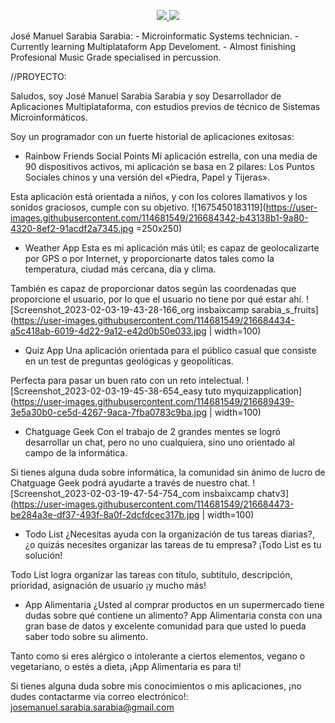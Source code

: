 <p align="center">
  <a href="https://skillicons.dev">
    <img src="https://skillicons.dev/icons?i=androidstudio,au,aws,cs,css,discord,docker,dotnet,eclipse,firebase,git,github,gradle,html,ai,instagram,java,js,laravel,linux,mysql,ps,php,postgres,postman,powershell,pr,stackoverflow,sketchup,vscode,wordpress" />
  </a>


<picture>
<source 
  srcset="https://github-readme-stats.vercel.app/api?username=Jose-Manuel-Sarabia-Sarabia&show_icons=true&theme=dark"
  media="(prefers-color-scheme: dark)"
/>
<source
  srcset="https://github-readme-stats.vercel.app/api?username=anuraghazra&show_icons=true"
  media="(prefers-color-scheme: light), (prefers-color-scheme: no-preference)"
/>
<img src="https://github-readme-stats.vercel.app/api?username=anuraghazra&show_icons=true" />
</picture>
</p>
José Manuel Sarabia Sarabia:
- Microinformatic Systems technician.
- Currently learning Multiplataform App Develoment.
- Almost finishing Profesional Music Grade specialised in percussion.

//PROYECTO:

Saludos, soy José Manuel Sarabia Sarabia y soy Desarrollador de Aplicaciones Multiplataforma, con estudios previos de técnico de Sistemas Microinformáticos.

Soy un programador con un fuerte historial de aplicaciones exitosas:

- Rainbow Friends Social Points
Mi aplicación estrella, con una media de 90 dispositivos activos, mi aplicación se basa en 2 pilares: Los Puntos Sociales chinos y una versión del «Piedra, Papel y Tijeras».

Esta aplicación está orientada a niños, y con los colores llamativos y los sonidos graciosos, cumple con su objetivo.
![1675450183119](https://user-images.githubusercontent.com/114681549/216684342-b43138b1-9a80-4320-8ef2-91acdf2a7345.jpg =250x250)

- Weather App
Esta es mi aplicación más útil; es capaz de geolocalizarte por GPS o por Internet, y proporcionarte datos tales como la temperatura, ciudad más cercana, dia y clima.

También es capaz de proporcionar datos según las coordenadas que proporcione el usuario, por lo que el usuario no tiene por qué estar ahí.
![Screenshot_2023-02-03-19-43-28-166_org insbaixcamp sarabia_s_fruits](https://user-images.githubusercontent.com/114681549/216684434-a5c418ab-6019-4d22-9a12-e42d0b50e033.jpg | width=100)

- Quiz App
Una aplicación orientada para el público casual que consiste en un test de preguntas geológicas y geopolíticas.

Perfecta para pasar un buen rato con un reto intelectual.
![Screenshot_2023-02-03-19-45-38-654_easy tuto myquizapplication](https://user-images.githubusercontent.com/114681549/216689439-3e5a30b0-ce5d-4267-9aca-7fba0783c9ba.jpg | width=100)


- Chatguage Geek
Con el trabajo de 2 grandes mentes se logró desarrollar un chat, pero no uno cualquiera, sino uno orientado al campo de la informática.

Si tienes alguna duda sobre informática, la comunidad sin ánimo de lucro de Chatguage Geek podrá ayudarte a través de nuestro chat.
![Screenshot_2023-02-03-19-47-54-754_com insbaixcamp chatv3](https://user-images.githubusercontent.com/114681549/216684473-be284a3e-df37-493f-8a0f-2dcfdcec317b.jpg | width=100)

- Todo List
¿Necesitas ayuda con la organización de tus tareas diarias?, ¿o quizás necesites organizar las tareas de tu empresa? ¡Todo List es tu solución!

Todo List logra organizar las tareas con título, subtítulo, descripción, prioridad, asignación de usuario ¡y mucho más!

- App Alimentaria
¿Usted al comprar productos en un supermercado tiene dudas sobre qué contiene un alimento? App Alimentaria consta con una gran base de datos y excelente comunidad para que usted lo pueda saber todo sobre su alimento.

Tanto como si eres alérgico o intolerante a ciertos elementos, vegano o vegetariano, o estés a dieta, ¡App Alimentaria es para ti!


Si tienes alguna duda sobre mis conocimientos o mis aplicaciones, ¡no dudes contactarme via correo electrónico!: josemanuel.sarabia.sarabia@gmail.com
